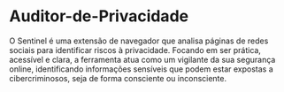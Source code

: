 # Auditor-de-Privacidade
O Sentinel é uma extensão de navegador que analisa páginas de redes sociais para identificar riscos à privacidade. Focando em ser prática, acessível e clara, a ferramenta atua como um vigilante da sua segurança online, identificando informações sensíveis que podem estar expostas a cibercriminosos, seja de forma consciente ou inconsciente.
